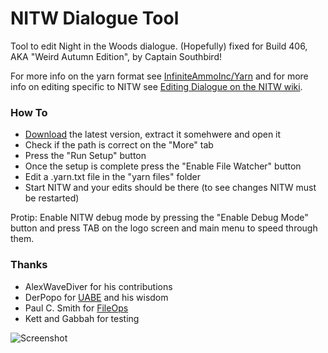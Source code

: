 # NITW Dialogue Tool

Tool to edit Night in the Woods dialogue.
(Hopefully) fixed for Build 406, AKA "Weird Autumn Edition", by Captain Southbird!

For more info on the yarn format see [InfiniteAmmoInc/Yarn](https://github.com/InfiniteAmmoInc/Yarn) and for more info on editing specific to NITW see [Editing Dialogue on the NITW wiki](https://nightinthewoods.gamepedia.com/Editing_Dialogue).

### How To

  - [Download](https://github.com/captainsouthbird/NITW-Dialogue-Tool/releases) the latest version, extract it somehwere and open it
  - Check if the path is correct on the "More" tab
  - Press the "Run Setup" button
  - Once the setup is complete press the "Enable File Watcher" button
  - Edit a .yarn.txt file in the "yarn files" folder
  - Start NITW and your edits should be there (to see changes NITW must be restarted)

Protip: Enable NITW debug mode by pressing the "Enable Debug Mode" button and press TAB on the logo screen and main menu to speed through them.

### Thanks

  - AlexWaveDiver for his contributions
  - DerPopo for [UABE](https://7daystodie.com/forums/showthread.php?22675-Unity-Assets-Bundle-Extractor) and his wisdom
  - Paul C. Smith for [FileOps](https://www.codeproject.com/Articles/17716/Insert-Text-into-Existing-Files-in-C-Without-Temp)
  - Kett and Gabbah for testing

![Screenshot](/screenshot.png?raw=true)
